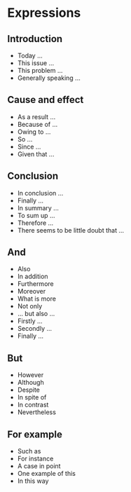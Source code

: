 # Expressions

## Introduction

* Today ...
* This issue ...
* This problem ...
* Generally speaking ...

## Cause and effect

* As a result ...
* Because of ...
* Owing to ...
* So ...
* Since ...
* Given that ...

## Conclusion

* In conclusion ...
* Finally ...
* In summary ...
* To sum up ...
* Therefore ...
* There seems to be little doubt that ...

## And 

* Also
* In addition
* Furthermore
* Moreover
* What is more
* Not only
* ... but also ...
* Firstly ...
* Secondly ...
* Finally ...

## But

* However
* Although
* Despite
* In spite of
* In contrast
* Nevertheless

## For example

* Such as
* For instance
* A case in point
* One example of this
* In this way

